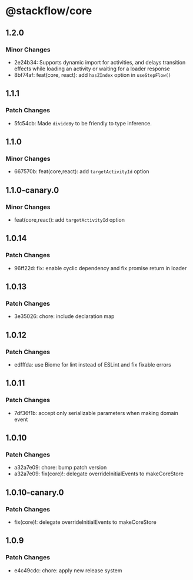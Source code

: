 # @stackflow/core

## 1.2.0

### Minor Changes

- 2e24b34: Supports dynamic import for activities, and delays transition effects while loading an activity or waiting for a loader response
- 8bf74af: feat(core, react): add `hasZIndex` option in `useStepFlow()`

## 1.1.1

### Patch Changes

- 5fc54cb: Made `divideBy` to be friendly to type inference.

## 1.1.0

### Minor Changes

- 667570b: feat(core,react): add `targetActivityId` option

## 1.1.0-canary.0

### Minor Changes

- feat(core,react): add `targetActivityId` option

## 1.0.14

### Patch Changes

- 96ff22d: fix: enable cyclic dependency and fix promise return in loader

## 1.0.13

### Patch Changes

- 3e35026: chore: include declaration map

## 1.0.12

### Patch Changes

- edfffda: use Biome for lint instead of ESLint and fix fixable errors

## 1.0.11

### Patch Changes

- 7df36f1b: accept only serializable parameters when making domain event

## 1.0.10

### Patch Changes

- a32a7e09: chore: bump patch version
- a32a7e09: fix(core)!: delegate overrideInitialEvents to makeCoreStore

## 1.0.10-canary.0

### Patch Changes

- fix(core)!: delegate overrideInitialEvents to makeCoreStore

## 1.0.9

### Patch Changes

- e4c49cdc: chore: apply new release system
